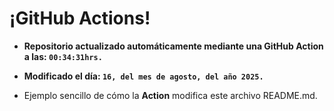 # ¡GitHub Actions!
* **Repositorio actualizado automáticamente mediante una GitHub Action a las: `00:34:31hrs.`**
* **Modificado el día: `16, del mes de agosto, del año 2025.`**

* Ejemplo sencillo de cómo la **Action** modifica este archivo README.md.
